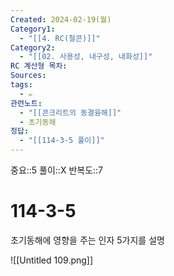 ```yaml
---
Created: 2024-02-19(월)
Category1:
  - "[[4. RC(철콘)]]"
Category2:
  - "[[02. 사용성, 내구성, 내화성]]"
RC 계산형 목차: 
Sources: 
tags:
  - ✏️
관련노트:
  - "[[콘크리트의 동결융해]]"
  - 초기동해
정답:
  - "[[114-3-5 풀이]]"
---
```

중요::5
풀이::X
반복도::7
#  114-3-5


초기동해에 영향을 주는 인자 5가지를 설명


![[Untitled 109.png]]